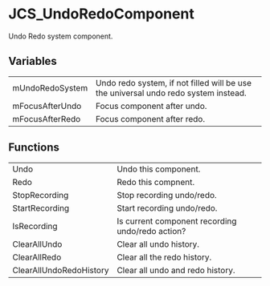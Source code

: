 # JCS_UndoRedoComponent

Undo Redo system component.


## Variables

<table>
  <tr>
    <td>mUndoRedoSystem</td>
    <td>
      Undo redo system, if not filled will be use the universal
      undo redo system instead.
    </td>
  </tr>
  <tr>
    <td>mFocusAfterUndo</td>
    <td>Focus component after undo.</td>
  </tr>
  <tr>
    <td>mFocusAfterRedo</td>
    <td>Focus component after redo.</td>
  </tr>
</table>


## Functions

<table>
  <tr>
    <td>Undo</td>
    <td>Undo this component.</td>
  </tr>
  <tr>
    <td>Redo</td>
    <td>Redo this compnent.</td>
  </tr>
  <tr>
    <td>StopRecording</td>
    <td>Stop recording undo/redo.</td>
  </tr>
  <tr>
    <td>StartRecording</td>
    <td>Start recording undo/redo.</td>
  </tr>
  <tr>
    <td>IsRecording</td>
    <td>Is current component recording undo/redo action?</td>
  </tr>
  <tr>
    <td>ClearAllUndo</td>
    <td>Clear all undo history.</td>
  </tr>
  <tr>
    <td>ClearAllRedo</td>
    <td>Clear all the redo history.</td>
  </tr>
  <tr>
    <td>ClearAllUndoRedoHistory</td>
    <td>Clear all undo and redo history.</td>
  </tr>
</table>
